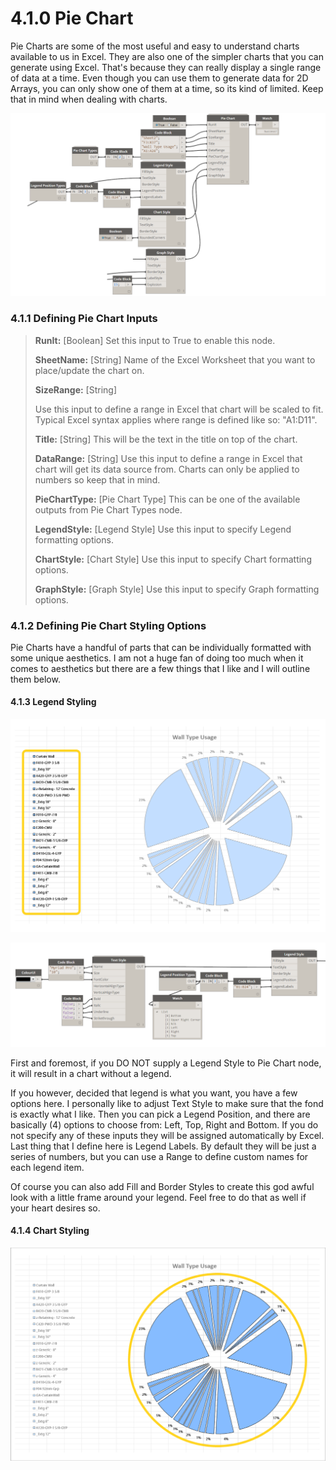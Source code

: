 # 4.1.0 Pie Chart

Pie Charts are some of the most useful and easy to understand charts available to us in Excel. They are also one of the simpler charts that you can generate using Excel. That's because they can really display a single range of data at a time. Even though you can use them to generate data for 2D Arrays, you can only show one of them at a time, so its kind of limited. Keep that in mind when dealing with charts.

![](charts_02.png)

### 4.1.1 Defining Pie Chart Inputs

<blockquote>

<p><b>RunIt:</b> [Boolean] Set this input to True to enable this node.</p>
<p><b>SheetName:</b> [String] Name of the Excel Worksheet that you want to place/update the chart on.</p>
<p><b>SizeRange:</b> [String] </p> Use this input to define a range in Excel that chart will be scaled to fit. Typical Excel syntax applies where range is defined like so: "A1:D11".
<p><b>Title:</b> [String]  This will be the text in the title on top of the chart.</p>
<p><b>DataRange:</b> [String] Use this input to define a range in Excel that chart will get its data source from. Charts can only be applied to numbers so keep that in mind.</p>
<p><b>PieChartType:</b> [Pie Chart Type] This can be one of the available outputs from Pie Chart Types node.</p>
<p><b>LegendStyle:</b> [Legend Style] Use this input to specify Legend formatting options.</p>
<p><b>ChartStyle:</b> [Chart Style]  Use this input to specify Chart formatting options.</p>
<p><b>GraphStyle:</b> [Graph Style]  Use this input to specify Graph formatting options.</p>
</blockquote>

### 4.1.2 Defining Pie Chart Styling Options

Pie Charts have a handful of parts that can be individually formatted with some unique aesthetics. I am not a huge fan of doing too much when it comes to aesthetics but there are a few things that I like and I will outline them below.

#### 4.1.3 Legend Styling

![](charts_03-01.png)

![](charts_04.png)

First and foremost, if you DO NOT supply a Legend Style to Pie Chart node, it will result in a chart without a legend. 

If you however, decided that legend is what you want, you have a few options here. I personally like to adjust Text Style to make sure that the fond is exactly what I like. Then you can pick a Legend Position, and there are basically (4) options to choose from: Left, Top, Right and Bottom. If you do not specify any of these inputs they will be assigned automatically by Excel. Last thing that I define here is Legend Labels. By default they will be just a series of numbers, but you can use a Range to define custom names for each legend item. 

Of course you can also add Fill and Border Styles to create this god awful look with a little frame around your legend. Feel free to do that as well if your heart desires so. 

#### 4.1.4 Chart Styling

![](charts_04-01.png)
